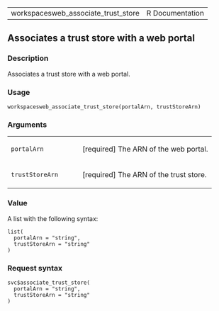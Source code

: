 <table style="width: 100%;">
<tbody>
<tr class="odd">
<td>workspacesweb_associate_trust_store</td>
<td style="text-align: right;">R Documentation</td>
</tr>
</tbody>
</table>

## Associates a trust store with a web portal

### Description

Associates a trust store with a web portal.

### Usage

    workspacesweb_associate_trust_store(portalArn, trustStoreArn)

### Arguments

<table>
<colgroup>
<col style="width: 35%" />
<col style="width: 65%" />
</colgroup>
<tbody>
<tr class="odd">
<td><code
id="workspacesweb_associate_trust_store_:_portalArn">portalArn</code></td>
<td><p>[required] The ARN of the web portal.</p></td>
</tr>
<tr class="even">
<td><code
id="workspacesweb_associate_trust_store_:_trustStoreArn">trustStoreArn</code></td>
<td><p>[required] The ARN of the trust store.</p></td>
</tr>
</tbody>
</table>

### Value

A list with the following syntax:

    list(
      portalArn = "string",
      trustStoreArn = "string"
    )

### Request syntax

    svc$associate_trust_store(
      portalArn = "string",
      trustStoreArn = "string"
    )
